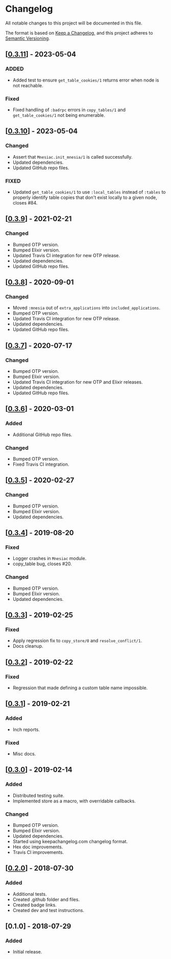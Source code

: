 # Changelog
All notable changes to this project will be documented in this file.

The format is based on [Keep a Changelog](https://keepachangelog.com/en/1.0.0/),
and this project adheres to [Semantic Versioning](https://semver.org/spec/v2.0.0.html).

## [[0.3.11]] - 2023-05-04
### ADDED
- Added test to ensure `get_table_cookies/1` returns error when node is not reachable.

### Fixed
- Fixed handling of `:badrpc` errors in `copy_tables/1` and `get_table_cookies/1` not being enumerable.

## [[0.3.10]] - 2023-05-04
### Changed
- Assert that `Mnesiac.init_mnesia/1` is called successfully.
- Updated dependencies.
- Updated GitHub repo files.

### FIXED
- Updated `get_table_cookies/1` to use `:local_tables` instead of `:tables` to properly identify table copies that don't exist locally to a given node, closes #84.

## [[0.3.9]] - 2021-02-21
### Changed
- Bumped OTP version.
- Bumped Elixir version.
- Updated Travis CI integration for new OTP release.
- Updated dependencies.
- Updated GitHub repo files.

## [[0.3.8]] - 2020-09-01
### Changed
- Moved `:mnesia` out of `extra_applications` into `included_applications`.
- Bumped OTP version.
- Updated Travis CI integration for new OTP release.
- Updated dependencies.
- Updated GitHub repo files.

## [[0.3.7]] - 2020-07-17
### Changed
- Bumped OTP version.
- Bumped Elixir version.
- Updated Travis CI integration for new OTP and Elixir releases.
- Updated dependencies.
- Updated GitHub repo files.

## [[0.3.6]] - 2020-03-01
### Added
- Additional GitHub repo files.

### Changed
- Bumped OTP version.
- Fixed Travis CI integration.

## [[0.3.5]] - 2020-02-27
### Changed
- Bumped OTP version.
- Bumped Elixir version.
- Updated dependencies.

## [[0.3.4]] - 2019-08-20
### Fixed
- Logger crashes in `Mnesiac` module.
- copy_table bug, closes #20.

### Changed
- Bumped OTP version.
- Bumped Elixir version.
- Updated dependencies.

## [[0.3.3]] - 2019-02-25
### Fixed
- Apply regression fix to `copy_store/0` and `resolve_conflict/1`.
- Docs cleanup.

## [[0.3.2]] - 2019-02-22
### Fixed
- Regression that made defining a custom table name impossible.

## [[0.3.1]] - 2019-02-21
### Added
- Inch reports.

### Fixed
- Misc docs.

## [[0.3.0]] - 2019-02-14
### Added
- Distributed testing suite.
- Implemented store as a macro, with overridable callbacks.

### Changed
- Bumped OTP version.
- Bumped Elixir version.
- Updated dependencies.
- Started using keepachangelog.com changelog format.
- Hex doc improvements.
- Travis CI improvements.

## [[0.2.0]] - 2018-07-30
### Added
- Additional tests.
- Created .github folder and files.
- Created badge links.
- Created dev and test instructions.

## [0.1.0] - 2018-07-29
### Added
- Initial release.

[0.3.11]: https://github.com/beardedeagle/mnesiac/compare/v0.3.10...v0.3.11
[0.3.10]: https://github.com/beardedeagle/mnesiac/compare/v0.3.9...v0.3.10
[0.3.9]: https://github.com/beardedeagle/mnesiac/compare/v0.3.8...v0.3.9
[0.3.8]: https://github.com/beardedeagle/mnesiac/compare/v0.3.7...v0.3.8
[0.3.7]: https://github.com/beardedeagle/mnesiac/compare/v0.3.6...v0.3.7
[0.3.6]: https://github.com/beardedeagle/mnesiac/compare/v0.3.5...v0.3.6
[0.3.5]: https://github.com/beardedeagle/mnesiac/compare/v0.3.4...v0.3.5
[0.3.4]: https://github.com/beardedeagle/mnesiac/compare/v0.3.3...v0.3.4
[0.3.3]: https://github.com/beardedeagle/mnesiac/compare/v0.3.2...v0.3.3
[0.3.2]: https://github.com/beardedeagle/mnesiac/compare/v0.3.1...v0.3.2
[0.3.1]: https://github.com/beardedeagle/mnesiac/compare/v0.3.0...v0.3.1
[0.3.0]: https://github.com/beardedeagle/mnesiac/compare/v0.2.0...v0.3.0
[0.2.0]: https://github.com/beardedeagle/mnesiac/compare/v0.1.0...v0.2.0
